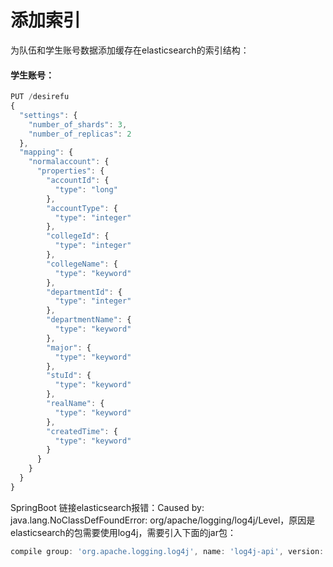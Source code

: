 # 添加索引

为队伍和学生账号数据添加缓存在elasticsearch的索引结构：

#### 学生账号：

```javascript
PUT /desirefu
{
  "settings": {
    "number_of_shards": 3,
    "number_of_replicas": 2
  },
  "mapping": {
    "normalaccount": {
      "properties": {
        "accountId": {
          "type": "long"
        },
        "accountType": {
          "type": "integer"
        },
        "collegeId": {
          "type": "integer"
        },
        "collegeName": {
          "type": "keyword"
        },
        "departmentId": {
          "type": "integer"
        },
        "departmentName": {
          "type": "keyword"
        },
        "major": {
          "type": "keyword"
        },
        "stuId": {
          "type": "keyword"
        },
        "realName": {
          "type": "keyword"
        },
        "createdTime": {
          "type": "keyword"
        }
      }
    }
  }
}
```



SpringBoot 链接elasticsearch报错：Caused by: java.lang.NoClassDefFoundError: org/apache/logging/log4j/Level，原因是elasticsearch的包需要使用log4j，需要引入下面的jar包：

```javascript
compile group: 'org.apache.logging.log4j', name: 'log4j-api', version: '2.7'
```







